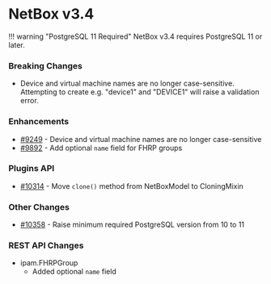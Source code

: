 # NetBox v3.4

!!! warning "PostgreSQL 11 Required"
    NetBox v3.4 requires PostgreSQL 11 or later.

### Breaking Changes

* Device and virtual machine names are no longer case-sensitive. Attempting to create e.g. "device1" and "DEVICE1" will raise a validation error.

### Enhancements

* [#9249](https://github.com/netbox-community/netbox/issues/9249) - Device and virtual machine names are no longer case-sensitive
* [#9892](https://github.com/netbox-community/netbox/issues/9892) - Add optional `name` field for FHRP groups

### Plugins API

* [#10314](https://github.com/netbox-community/netbox/issues/10314) - Move `clone()` method from NetBoxModel to CloningMixin

### Other Changes

* [#10358](https://github.com/netbox-community/netbox/issues/10358) - Raise minimum required PostgreSQL version from 10 to 11

### REST API Changes

* ipam.FHRPGroup
    * Added optional `name` field
